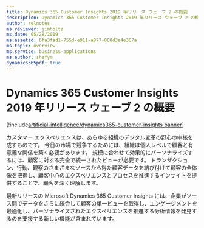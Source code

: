 ```yaml
---
title: Dynamics 365 Customer Insights 2019 年リリース ウェーブ 2 の概要
description: Dynamics 365 Customer Insights 2019 年リリース ウェーブ 2 の概要
author: relnotes
ms.reviewer: jimholtz
ms.date: 05/28/2019
ms.assetid: 6fa3fad1-755d-e911-a977-000d3a4e307a
ms.topic: overview
ms.service: business-applications
ms.author: shefym
dynamics365pdf: true
---
```


# <a name="overview-of-dynamics-365-customer-insights-2019-release-wave-2"></a>Dynamics 365 Customer Insights 2019 年リリース ウェーブ 2 の概要 
[!include[artificial-intelligence/dynamics365-customer-insights banner](../includes/artificial-intelligence/dynamics365-customer-insights.md)]

カスタマー エクスペリエンスは、あらゆる組織のデジタル変革の野心の中核を成すものです。 今日の市場で競争するためには、組織は個人レベルで顧客と有意義な関係を築く必要があります。 規模に合わせて効果的にパーソナライズするには、顧客に対する完全で統一されたビューが必要です。 トランザクション、行動、観察のさまざまなソースから得た顧客データを結び付けて顧客の全体像を把握し、顧客中心のエクスペリエンスとプロセスを推進するインサイトを提供することで、顧客を深く理解します。 

最新リリースの Microsoft Dynamics 365 Customer Insights には、企業がソース間でデータをさらに統合して顧客の単一ビューを取得し、エンゲージメントを最適化し、パーソナライズされたエクスペリエンスを推進する分析情報を発見するのを支援する新しい機能が含まれています。 
